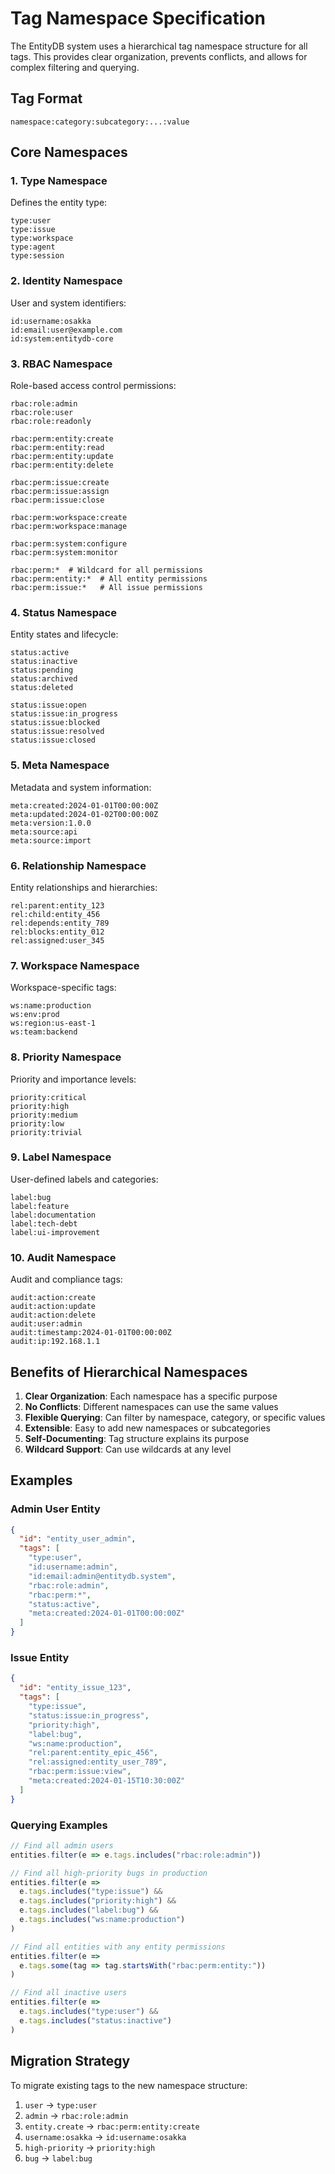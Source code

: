 # Tag Namespace Specification

The EntityDB system uses a hierarchical tag namespace structure for all tags. This provides clear organization, prevents conflicts, and allows for complex filtering and querying.

## Tag Format

```
namespace:category:subcategory:...:value
```

## Core Namespaces

### 1. Type Namespace
Defines the entity type:
```
type:user
type:issue
type:workspace
type:agent
type:session
```

### 2. Identity Namespace
User and system identifiers:
```
id:username:osakka
id:email:user@example.com
id:system:entitydb-core
```

### 3. RBAC Namespace
Role-based access control permissions:
```
rbac:role:admin
rbac:role:user
rbac:role:readonly

rbac:perm:entity:create
rbac:perm:entity:read
rbac:perm:entity:update
rbac:perm:entity:delete

rbac:perm:issue:create
rbac:perm:issue:assign
rbac:perm:issue:close

rbac:perm:workspace:create
rbac:perm:workspace:manage

rbac:perm:system:configure
rbac:perm:system:monitor

rbac:perm:*  # Wildcard for all permissions
rbac:perm:entity:*  # All entity permissions
rbac:perm:issue:*   # All issue permissions
```

### 4. Status Namespace
Entity states and lifecycle:
```
status:active
status:inactive
status:pending
status:archived
status:deleted

status:issue:open
status:issue:in_progress
status:issue:blocked
status:issue:resolved
status:issue:closed
```

### 5. Meta Namespace
Metadata and system information:
```
meta:created:2024-01-01T00:00:00Z
meta:updated:2024-01-02T00:00:00Z
meta:version:1.0.0
meta:source:api
meta:source:import
```

### 6. Relationship Namespace
Entity relationships and hierarchies:
```
rel:parent:entity_123
rel:child:entity_456
rel:depends:entity_789
rel:blocks:entity_012
rel:assigned:user_345
```

### 7. Workspace Namespace
Workspace-specific tags:
```
ws:name:production
ws:env:prod
ws:region:us-east-1
ws:team:backend
```

### 8. Priority Namespace
Priority and importance levels:
```
priority:critical
priority:high
priority:medium
priority:low
priority:trivial
```

### 9. Label Namespace
User-defined labels and categories:
```
label:bug
label:feature
label:documentation
label:tech-debt
label:ui-improvement
```

### 10. Audit Namespace
Audit and compliance tags:
```
audit:action:create
audit:action:update
audit:action:delete
audit:user:admin
audit:timestamp:2024-01-01T00:00:00Z
audit:ip:192.168.1.1
```

## Benefits of Hierarchical Namespaces

1. **Clear Organization**: Each namespace has a specific purpose
2. **No Conflicts**: Different namespaces can use the same values
3. **Flexible Querying**: Can filter by namespace, category, or specific values
4. **Extensible**: Easy to add new namespaces or subcategories
5. **Self-Documenting**: Tag structure explains its purpose
6. **Wildcard Support**: Can use wildcards at any level

## Examples

### Admin User Entity
```json
{
  "id": "entity_user_admin",
  "tags": [
    "type:user",
    "id:username:admin",
    "id:email:admin@entitydb.system",
    "rbac:role:admin",
    "rbac:perm:*",
    "status:active",
    "meta:created:2024-01-01T00:00:00Z"
  ]
}
```

### Issue Entity
```json
{
  "id": "entity_issue_123",
  "tags": [
    "type:issue",
    "status:issue:in_progress",
    "priority:high",
    "label:bug",
    "ws:name:production",
    "rel:parent:entity_epic_456",
    "rel:assigned:entity_user_789",
    "rbac:perm:issue:view",
    "meta:created:2024-01-15T10:30:00Z"
  ]
}
```

### Querying Examples

```javascript
// Find all admin users
entities.filter(e => e.tags.includes("rbac:role:admin"))

// Find all high-priority bugs in production
entities.filter(e => 
  e.tags.includes("type:issue") &&
  e.tags.includes("priority:high") &&
  e.tags.includes("label:bug") &&
  e.tags.includes("ws:name:production")
)

// Find all entities with any entity permissions
entities.filter(e => 
  e.tags.some(tag => tag.startsWith("rbac:perm:entity:"))
)

// Find all inactive users
entities.filter(e => 
  e.tags.includes("type:user") &&
  e.tags.includes("status:inactive")
)
```

## Migration Strategy

To migrate existing tags to the new namespace structure:

1. `user` → `type:user`
2. `admin` → `rbac:role:admin`
3. `entity.create` → `rbac:perm:entity:create`
4. `username:osakka` → `id:username:osakka`
5. `high-priority` → `priority:high`
6. `bug` → `label:bug`